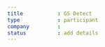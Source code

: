 ```yaml
---
title           : GS Detect
type            : participant
company         : 
status          : add details
---
```


<!-- put more details about participant here -->

